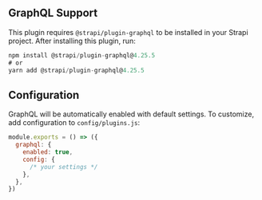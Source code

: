 ## GraphQL Support

This plugin requires `@strapi/plugin-graphql` to be installed in your Strapi project.
After installing this plugin, run:

```js
npm install @strapi/plugin-graphql@4.25.5
# or
yarn add @strapi/plugin-graphql@4.25.5
```

## Configuration

GraphQL will be automatically enabled with default settings.
To customize, add configuration to `config/plugins.js`:

```js
module.exports = () => ({
  graphql: {
    enabled: true,
    config: {
      /* your settings */
    },
  },
})
```
